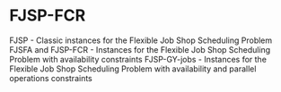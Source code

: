 # FJSP-FCR
FJSP - Classic instances for the Flexible Job Shop Scheduling Problem
FJSFA and FJSP-FCR - Instances for the Flexible Job Shop Scheduling Problem with availability constraints
FJSP-GY-jobs - Instances for the Flexible Job Shop Scheduling Problem with availability and parallel operations constraints
